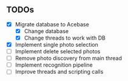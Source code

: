 ## TODOs
- [x] Migrate database to Acebase
  - [x] Change database
  - [x] Change threads to work with DB
- [x] Implement single photo selection
- [ ] Implement delete selected photos
- [ ] Remove photo discovery from main thread
- [ ] Implement recognition pipeline
- [ ] Improve threads and scripting calls